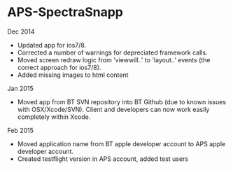 APS-SpectraSnapp
=================
Dec 2014
 * Updated app for ios7/8. 
 * Corrected a number of warnings for depreciated framework calls. 
 * Moved screen redraw logic from 'viewwill..' to 'layout..' events (the correct approach for ios7/8).
 * Added missing images to html content

Jan 2015
 * Moved app from BT SVN repository into BT Github (due to known issues with OSX/Xcode/SVN). Client and developers can now work easily completely within Xcode.

Feb 2015
 * Moved application name from BT apple developer account to APS apple developer account.
 * Created testflight version in APS account, added test users

